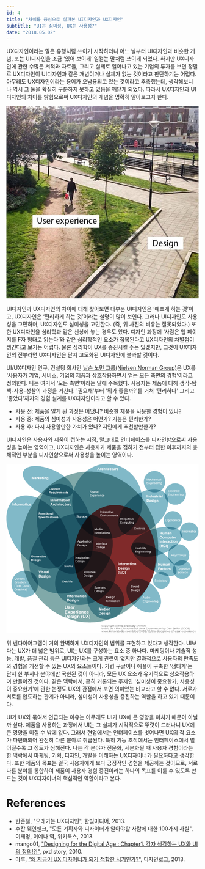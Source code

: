 ```yaml
---
id: 4
title: "차이를 중심으로 살펴본 UI디자인과 UX디자인"
subtitle: "UI는 심미성, UX는 사용성?"
date: "2018.05.02"
---
```


UX디자인이라는 말은 유행처럼 쓰이기 시작하더니 어느 날부터 UI디자인과 비슷한 개념, 또는 UI디자인을 조금 ‘있어 보이게’ 일컫는 말처럼 쓰이게 되었다. 하지만 UX디자인에 관한 수많은 서적과 자료들, 그리고 실제로 일어나고 있는 기업의 투자를 보면 정말로 UX디자인이 UI디자인과 같은 개념이거나 실체가 없는 것이라고 판단하기는 어렵다. 아무래도 UX디자인이라는 용어가 오남용되고 있는 것이라고 추측했는데, 생각해보니 나 역시 그 둘을 확실히 구분하지 못하고 있음을 깨닫게 되었다. 따라서 UX디자인과 UI디자인의 차이를 밝힘으로써 UX디자인의 개념을 명확히 알아보고자 한다.

![빠른 비포장 보도는 UX, 돌아가는 포장 보도는 UI에 비유.](/images/50655371-43b59300-0fd3-11e9-95f7-5354e64df78a.webp)

UI디자인과 UX디자인의 차이에 대해 찾아보면 대부분 UI디자인은 ‘예쁘게 하는 것’이고, UX디자인은 ‘편리하게 하는 것’이라는 설명이 많이 보인다. 그러나 UI디자인도 사용성을 고민하며, UX디자인도 심미성을 고민한다. (즉, 위 사진의 비유는 잘못되었다.) 또한 UX디자인을 심리학과 같은 선상에 놓는 경우도 있다. 디자인 과정에 ‘사람은 웹 페이지를 F자 형태로 읽는다’와 같은 심리학적인 요소가 접목된다고 UX디자인의 차별점이 생긴다고 보기는 어렵다. 물론 심리학이 UX를 증진시킬 수는 있겠지만, 그것이 UX디자인의 전부라면 UX디자인은 단지 고도화된 UI디자인에 불과할 것이다.

UI/UX디자인 연구, 컨설팅 회사인 [닐슨 노먼 그룹(Nielsen Norman Group)](https://www.nngroup.com/)은 UX를 ‘사용자가 기업, 서비스, 기업의 제품과 상호작용하면서 얻는 모든 측면의 경험’이라고 정의한다. 나는 여기서 ‘모든 측면’이라는 말에 주목했다. 사용자는 제품에 대해 생각-탐색-사용-성찰의 과정을 거친다. '필요해'부터 '뭐가 좋을까?'를 거쳐 '편리하다' 그리고 '좋았다'까지의 경험 설계를 UX디자인이라고 할 수 있다.

* 사용 전: 제품을 알게 된 과정은 어땠나? 비슷한 제품을 사용한 경험이 있나?
* 사용 중: 제품의 심미성과 사용성은 어떤가? 기능은 편리한가?
* 사용 후: 다시 사용할만한 가치가 있나? 지인에게 추천할만한가?

UI디자인은 사용자와 제품이 접하는 지점, 말그대로 인터페이스를 디자인함으로써 사용성을 높이는 영역이고, UX디자인은 사용자가 제품을 접하기 전부터 접한 이후까지의 총체적인 부분을 디자인함으로써 사용성을 높이는 영역이다.

![UX의 범위. UX 내에 인터랙션 디자인, 사운드 디자인, 비주얼 디자인 등이 속해 있고, HCI, 마케팅 등과 교집합을 이룬다.](/images/50655360-37313a80-0fd3-11e9-8a6c-16deb3bc7b5f.webp)

위 벤다이어그램이 거의 완벽하게 UX디자인의 범위를 표현하고 있다고 생각한다. UI보다는 UX가 더 넓은 범위로, UI는 UX를 구성하는 요소 중 하나다. 마케팅이나 기술적 성능, 개발, 품질 관리 등은 UI디자인과는 크게 관련이 없지만 결과적으로 사용자의 만족도와 경험을 개선할 수 있는 UX의 요소들이다. 가령 구글이나 애플이 구축한 '생태계'는 단지 한 부서나 분야에만 국한된 것이 아니라, 모든 UX 요소가 유기적으로 상호작용하며 만들어진 것이다. 같은 맥락에서, 흔히 거론되는 주제인 '심미성이 중요한가, 사용성이 중요한가'에 관한 논쟁도 UX의 관점에서 보면 의미있는 비교라고 할 수 없다. 서로가 서로를 압도하는 관계가 아니라, 심미성이 사용성을 증진하는 역할을 하고 있기 때문이다.

UI가 UX와 묶여서 언급되는 이유는 아무래도 UI가 UX에 큰 영향을 미치기 때문이 아닐까 싶다. 제품을 사용하는 과정에서 UI는 그 실체가 시각적으로 뚜렷이 드러나니 UX에 큰 영향을 미칠 수 밖에 없다. 그래서 현업에서는 인터페이스를 벗어나면 UX의 각 요소가 파편화되어 완전히 다른 분야로 취급된다. 특히 기능 조직에서는 인터페이스에서 멀어질수록 그 정도가 심해진다. 나는 각 분야가 전문화, 세분화될 때 사용자 경험이라는 한 맥락에서 마케팅, 기획, 디자인, 개발을 이해하는 UX디자이너가 필요하다고 생각한다. 또한 제품의 목표는 결국 사용자에게 보다 긍정적인 경험을 제공하는 것이므로, 서로 다른 분야를 통합하여 제품이 사용자 경험 증진이라는 하나의 목표를 이룰 수 있도록 만드는 것이 UX디자이너의 핵심적인 역할이라고 본다.

# References

* 반준철, "오래가는 UX디자인", 한빛미디어, 2013.
* 수잔 웨인쉔크, "모든 기획자와 디자이너가 알아야할 사람에 대한 100가지 사실", 이재명, 이예나 역, 위키북스, 2013.
* mango01, ["Designing for the Digital Age : Chapter1. 각자 생각하는 UX와 UI의 정의!?!"](http://story.pxd.co.kr/70?category=158770), pxd story, 2010.
* 마루, ["왜 지금이 UX 디자이너가 되기 적합한 시기인가?"](http://www.designlog.org/2512435), 디자인로그, 2013.
